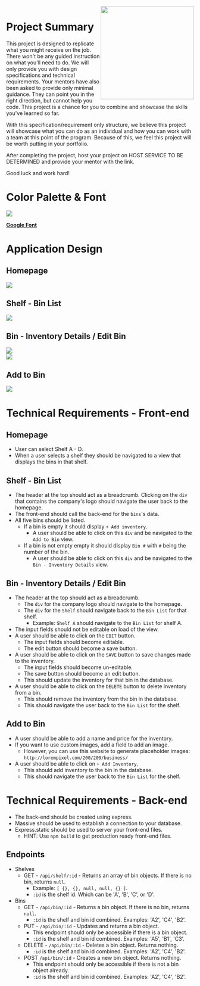 <img src="https://devmounta.in/img/logowhiteblue.png" width="250" align="right">

# Project Summary

This project is designed to replicate what you might receive on the job. There won't be any guided instruction on what you'll need to do. We will only provide you with design specifications and technical requirements. Your mentors have also been asked to provide only minimal guidance. They can point you in the right direction, but cannot help you code. This project is a chance for you to combine and showcase the skills you've learned so far.

With this specification/requirement only structure, we believe this project will showcase what you can do as an individual and how you can work with a team at this point of the program. Because of this, we feel this project will be worth putting in your portfolio.

After completing the project, host your project on HOST SERVICE TO BE DETERMINED and provide your mentor with the link.

Good luck and work hard!

# Color Palette & Font

<img src="https://github.com/DevMountain/simulation-1/blob/master/assets/colors.png" />

<b><a href="https://fonts.google.com/specimen/Open+Sans?selection.family=Open+Sans">Google Font</a></b>

# Application Design

## Homepage

<img src="https://github.com/DevMountain/simulation-1/blob/master/assets/views/home.png" />

## Shelf - Bin List

<img src="https://github.com/DevMountain/simulation-1/blob/master/assets/views/shelf.png" />

## Bin - Inventory Details / Edit Bin

<img src="https://github.com/DevMountain/simulation-1/blob/master/assets/views/bin.png" />

<br />

<img src="https://github.com/DevMountain/simulation-1/blob/master/assets/views/edit.png" />

## Add to Bin

<img src="https://github.com/DevMountain/simulation-1/blob/master/assets/views/create.png" />

# Technical Requirements - Front-end

## Homepage
* User can select Shelf A - D.
* When a user selects a shelf they should be navigated to a view that displays the bins in that shelf.

## Shelf - Bin List

* The header at the top should act as a breadcrumb. Clicking on the `div` that contains the company's logo should navigate the user back to the homepage.
* The front-end should call the back-end for the `bins`'s data.
* All five bins should be listed.
  * If a bin is empty it should display `+ Add inventory`.
    * A user should be able to click on this `div` and be navigated to the `Add to Bin` view.
  * If a bin is not empty empty it should display `Bin #` with `#` being the number of the bin.
    * A user should be able to click on this `div` and be navigated to the `Bin - Inventory Details` view.


## Bin - Inventory Details / Edit Bin 
* The header at the top should act as a breadcrumb.
  * The `div` for the company logo should navigate to the homepage.
  * The `div` for the `Shelf` should navigate back to the `Bin List` for that shelf.
    * Example: `Shelf A` should navigate to the `Bin List` for shelf A.
* The input fields should not be editable on load of the view.
* A user should be able to click on the `EDIT` button.
  * The input fields should become editable.
  * The edit button should become a save button.
* A user should be able to click on the `SAVE` button to save changes made to the inventory.
  * The input fields should become un-editable.
  * The save button should become an edit button.
  * This should update the inventory for that bin in the database.
* A user should be able to click on the `DELETE` button to delete inventory from a bin.
  * This should remove the inventory from the bin in the database.
  * This should navigate the user back to the `Bin List` for the shelf. 

## Add to Bin

* A user should be able to add a name and price for the inventory.
* If you want to use custom images, add a field to add an image.
  * However, you can use this website to generate placeholder images: `http://lorempixel.com/200/200/business/`
* A user should be able to click on `+ Add Inventory`.
  * This should add inventory to the bin in the database.
  * This should navigate the user back to the `Bin List` for the shelf.

# Technical Requirements - Back-end

* The back-end should be created using express. 
* Massive should be used to establish a connection to your database.
* Express.static should be used to server your front-end files.
  * HINT: Use `npm build` to get production ready front-end files.

## Endpoints

* Shelves
  * GET - `/api/shelf/:id` - Returns an array of bin objects. If there is no bin, returns `null`.
    * Example: `[ {}, {}, null, null, {} ]`.
    * `:id` is the shelf id. Which can be 'A', 'B', 'C', or 'D'.
* Bins
  * GET - `/api/bin/:id` - Returns a bin object. If there is no bin, returns `null`.
    * `:id` is the shelf and bin id combined. Examples: 'A2', 'C4', 'B2'.
  * PUT - `/api/bin/:id` - Updates and returns a bin object. 
    * This endpoint should only be accessible if there is a bin object.
    * `:id` is the shelf and bin id combined. Examples: 'A5', 'B1', 'C3'.
  * DELETE - `/api/bin/:id` - Deletes a bin object. Returns nothing.
    * `:id` is the shelf and bin id combined. Examples: 'A2', 'C4', 'B2'.
  * POST `/api/bin/:id` - Creates a new bin object. Returns nothing.
    * This endpoint should only be accessible if there is not a bin object already. 
    * `:id` is the shelf and bin id combined. Examples: 'A2', 'C4', 'B2'.